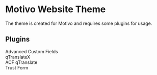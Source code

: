 # Motivo Website Theme
The theme is created for Motivo and requires some plugins for usage.

## Plugins
Advanced Custom Fields  
qTranslateX  
ACF qTranslate  
Trust Form  
